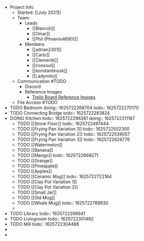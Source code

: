 - Project Info
	- Started: [[July 2021]]
	- Team:
		- Leads
			- [[Blancsh]]
			- [[Omar]]
			- [[Phil (Phoenix4690)]]
		- Members
			- [[adrian2301]]
			- [[Carlo]]
			- [[Clementk]]
			- [[ironsoul]]
			- [[konstantinosk]]
			- [[Ladymito]]
	- Communication #TODO
		- Discord
		- Reference Images
			- [Trello Board Reference Images](https://trello.com/b/udomdHs5/collab2021-house-interior-workboard)
	- File Access #TODO
- TODO Bedroom
  doing:: 1625722268704
  todo:: 1625722270170
- TODO Connecting Bridge
  todo:: 1625722283824
- DOING Kitchen
  todo:: 1625722296281
  doing:: 1625722311187
	- TODO [[Stone Floor]]
	  todo:: 1625722497444
	- TODO [[Frying Pan Variation 1]]
	  todo:: 1625722502300
	- TODO [[Frying Pan Variation 2]]
	  todo:: 1625722539057
	- TODO [[Frying Pan Variation 3]]
	  todo:: 1625722626776
	- TODO [[Watermelon]]
	- TODO [[Banana]]
	- TODO [[Mango]]
	  todo:: 1625722668271
	- TODO [[Orange]]
	- TODO [[Pineapple]]
	- TODO [[Apples]]
	- TODO [[Ceramic Mug]]
	  todo:: 1625722722164
	- TODO [[Clay Pot Variation 1]]
	- TODO [[Clay Pot Variation 2]]
	- TODO [[Small Jar]]
	- TODO [[Old Mug]]
	- TODO [[Whale Mug]]
	  todo:: 1625722788930
	-
- TODO Library
  todo:: 1625722298941
- TODO Livingroom
  todo:: 1625722301492
- TODO Mill
  todo:: 1625722304488
-
-